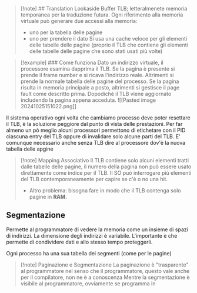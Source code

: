 >[!note] ## Translation Lookaside Buffer
>TLB; letteralmenete memoria temporanea per la traduzione futura.
>Ogni riferimento alla memoria virtuale può generare due accessi alla memoria:
>- uno per la tabella delle pagine
>- uno per prendere il dato
>Si usa una cache veloce per gli elementi delle tabelle delle pagine (proprio il TLB che contiene gli elementi delle tabelle delle pagine che sono stati usati più volte)

>[!example] ### Come funziona 
Dato un indirizzo virtuale, il processore esamina dapprima il TLB. Se la pagina è presente si prende il frame number e si ricava l'indirizzo reale. Altrimenti si prende la normale tabella delle pagine del processo. Se la pagina risulta in memoria principale a posto, altrimenti si gestisce il page fault come descritto prima. Dopodiché il TLB viene aggiornato includendo la pagina appena acceduta.
>![[Pasted image 20241025151022.png]]

Il sistema operativo ogni volta che cambiamo processo deve poter resettare il TLB, è la soluzione peggiore dal punto di vista delle prestazioni. Per far almeno un pò meglio alcuni processori permettono di etichetare con il PID ciascuna entry del TLB oppure di invalidare solo alcune parti del TLB. E' comunque necessario anche senza TLB dire al processore dov'è la nuova tabella delle apgine 

>[!note] Mapping Associativo
>Il TLB contiene solo alcuni elementi tratti dalle tabelle delle pagine, il numero della pagina non può essere usato direttamente come indice per il TLB.  Il SO può interrogare più elementi del TLB contemporaneamente per capire se c'è o no una hit.
>- Altro problema: bisogna fare in modo che il TLB contenga solo pagine in **RAM.** 

## Segmentazione
Permette al programmatore di vedere la memoria come un insieme di spazi di indirizzi. La dimensione degli indirizzi è variabile. L'importante è che permette di condividere dati e allo stesso tempo proteggerli.

Ogni processo ha una sua tabella dei segmenti (come per le pagine)

>[!note] Paginazione e Segmentazione 
>La paginazione è "trasparente" al programmatore nel senso che il programmatore, questo vale  anche per il compilatore, non ne è a conoscenza
>Mentre la segmentazione è visibile al programmatore, ovviamente se programma in 



